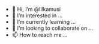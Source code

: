 - 👋 Hi, I’m @lilkamusi
- 👀 I’m interested in ...
- 🌱 I’m currently learning ...
- 💞️ I’m looking to collaborate on ...
- 📫 How to reach me ...

<!---
lilkamusi/lilkamusi is a ✨ special ✨ repository because its `README.md` (this file) appears on your GitHub profile.
You can click the Preview link to take a look at your changes.
--->

